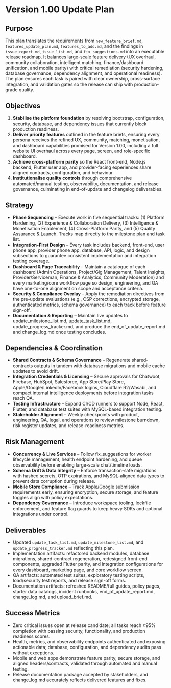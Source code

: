 # Version 1.00 Update Plan

## Purpose
This plan translates the requirements from `new_feature_brief.md`, `features_update_plan.md`, `features_to_add.md`, and the findings in `issue_report.md`, `issue_list.md`, and `fix_suggestions.md` into an executable release roadmap. It balances large-scale feature delivery (UX overhaul, community collaboration, intelligent matching, finance/dashboard unification, and mobile parity) with critical remediation (security hardening, database governance, dependency alignment, and operational readiness). The plan ensures each task is paired with clear ownership, cross-surface integration, and validation gates so the release can ship with production-grade quality.

## Objectives
1. **Stabilise the platform foundation** by resolving bootstrap, configuration, security, database, and dependency issues that currently block production readiness.
2. **Deliver priority features** outlined in the feature briefs, ensuring every persona receives the refined UX, community, matching, monetisation, and dashboard capabilities promised for Version 1.00, including a full website UI overhaul across every page, screen, and role-specific dashboard.
3. **Achieve cross-platform parity** so the React front-end, Node.js backend, Flutter user app, and provider-facing experiences share aligned contracts, configuration, and behaviour.
4. **Institutionalise quality controls** through comprehensive automated/manual testing, observability, documentation, and release governance, culminating in end-of-update and changelog deliverables.

## Strategy
- **Phase Sequencing** – Execute work in five sequential tracks: (1) Platform Hardening, (2) Experience & Collaboration Delivery, (3) Intelligence & Monetisation Enablement, (4) Cross-Platform Parity, and (5) Quality Assurance & Launch. Tracks map directly to the milestone plan and task list.
- **Integration-First Design** – Every task includes backend, front-end, user phone app, provider phone app, database, API, logic, and design subsections to guarantee consistent implementation and integration testing coverage.
- **Dashboard & Page Traceability** – Maintain a catalogue of each dashboard (Admin Operations, Project/Gig Management, Talent Insights, Provider/Serviceman, Finance & Analytics, Community Moderation) and every marketing/core workflow page so design, engineering, and QA have one-to-one alignment on scope and acceptance criteria.
- **Security & Compliance Overlay** – Apply the remediation directives from the pre-update evaluations (e.g., CSP corrections, encrypted storage, authenticated metrics, schema governance) to each track before feature sign-off.
- **Documentation & Reporting** – Maintain live updates to update_milestone_list.md, update_task_list.md, update_progress_tracker.md, and produce the end_of_update_report.md and change_log.md once testing concludes.

## Dependencies & Coordination
- **Shared Contracts & Schema Governance** – Regenerate shared-contracts outputs in tandem with database migrations and mobile cache updates to avoid drift.
- **Integration Credentials & Licensing** – Secure approvals for Chatwoot, Firebase, HubSpot, Salesforce, App Store/Play Store, Apple/Google/LinkedIn/Facebook logins, Cloudflare R2/Wasabi, and compact internal intelligence deployments before integration tasks reach QA.
- **Testing Infrastructure** – Expand CI/CD runners to support Node, React, Flutter, and database test suites with MySQL-based integration testing.
- **Stakeholder Alignment** – Weekly checkpoints with product, engineering, QA, legal, and operations to review milestone burndown, risk register updates, and release-readiness metrics.

## Risk Management
- **Concurrency & Live Services** – Follow fix_suggestions for worker lifecycle management, health endpoint hardening, and queue observability before enabling large-scale chat/timeline loads.
- **Schema Drift & Data Integrity** – Enforce transaction-safe migrations with hashed secrets, OTP expirations, and MySQL-aligned data types to prevent data corruption during release.
- **Mobile Store Compliance** – Track Apple/Google submission requirements early, ensuring encryption, secure storage, and feature toggles align with policy expectations.
- **Dependency Governance** – Introduce workspace tooling, lockfile enforcement, and feature flag guards to keep heavy SDKs and optional integrations under control.

## Deliverables
- Updated `update_task_list.md`, `update_milestone_list.md`, and `update_progress_tracker.md` reflecting this plan.
- Implementation artifacts: refactored backend modules, database migrations, shared-contract regeneration, redesigned front-end components, upgraded Flutter parity, and integration configurations for every dashboard, marketing page, and core workflow screen.
- QA artifacts: automated test suites, exploratory testing scripts, load/security test reports, and release sign-off forms.
- Documentation artifacts: refreshed README/full guides, policy pages, starter data catalogs, incident runbooks, end_of_update_report.md, change_log.md, and upload_brief.md.

## Success Metrics
- Zero critical issues open at release candidate; all tasks reach ≥95% completion with passing security, functionality, and production readiness scores.
- Health, metrics, and observability endpoints authenticated and exposing actionable data; database, configuration, and dependency audits pass without exceptions.
- Mobile and web apps demonstrate feature parity, secure storage, and aligned headers/contracts, validated through automated and manual testing.
- Release documentation package accepted by stakeholders, and change_log.md accurately reflects delivered features and fixes.
